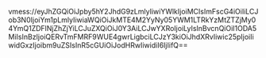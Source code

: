 vmess://eyJhZGQiOiJpby5hY2JhdG9zLmlyIiwiYWlkIjoiMCIsImFscG4iOiIiLCJob3N0IjoiYm1pLmlyIiwiaWQiOiJkMTE4M2YyNy05YWM1LTRkYzMtZTZjMy04YmQ1ZDFlNjZhZjYiLCJuZXQiOiJ0Y3AiLCJwYXRoIjoiLyIsInBvcnQiOiI1ODA5MiIsInBzIjoiQERvTmFMRF9WUE4gwrLigbciLCJzY3kiOiJhdXRvIiwic25pIjoiIiwidGxzIjoibm9uZSIsInR5cGUiOiJodHRwIiwidiI6IjIifQ==
